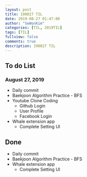 ```yaml
---
layout: post
title: 190827 TIL
date: 2019-08-27 01:47:00
author: "SeWonKim"
categories: [TIL, 2019TIL]
tags: [TIL]
fullview: false
comments: true
description: 190827 TIL
---
```


## To do List

### August 27, 2019

- Daily commit
- Baekjoon Algorithm Practice - BFS
- Youtube Clone Coding
  - Github Login
  - User Profile
  - Facebook Login
- Whale extension app
  - Complete Setting UI

## Done

- Daily commit
- Baekjoon Algorithm Practice - BFS
- Whale extension app
  - Complete Setting UI
